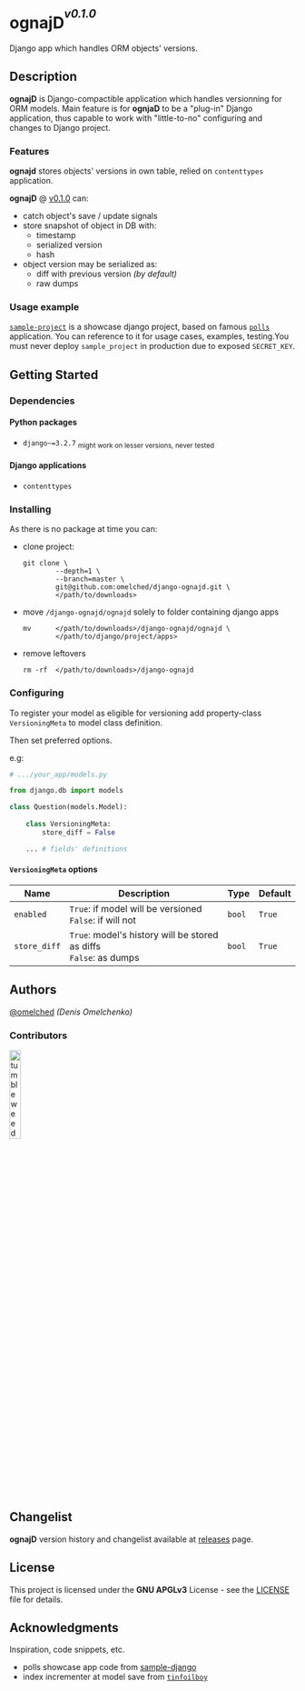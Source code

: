 
 

# ognajD<sup><sup>_v0.1.0_</sup></sup>

Django app which handles ORM objects' versions.

## Description

**ognajD** is Django-compactible application which handles versionning for ORM models.
Main feature is for **ognjaD** to be a "plug-in" Django application, thus capable to 
work with "little-to-no" configuring and changes to Django project.

### Features
**ognajd** stores objects' versions in own table, relied on `contenttypes` application.

**ognajD** @ [v0.1.0](https://github.com/omelched/django-ognajd/releases/tag/v0.1.0) can:

 - catch object's save / update signals
 - store snapshot of object in DB with:
   - timestamp
   - serialized version
   - hash
 - object version may be serialized as:
   - diff with previous version _(by default)_
   - raw dumps

### Usage example

[`sample-project`](sample_project) is a showcase django project, based on famous
[`polls`](https://docs.djangoproject.com/en/3.2/intro/tutorial01/#creating-the-polls-app) application.
You can reference to it for usage cases, examples, testing.You must never deploy `sample_project` in
production due to exposed `SECRET_KEY`.

## Getting Started

### Dependencies

#### Python packages

* `django~=3.2.7` <sub>might work on lesser versions, never tested</sub>

#### Django applications

* `contenttypes`

### Installing

As there is no package at time you can:

* clone project:
  ```shell
  git clone \
          --depth=1 \
          --branch=master \
          git@github.com:omelched/django-ognajd.git \
          </path/to/downloads>
  ```

* move `/django-ognajd/ognajd` solely to folder containing django apps
  ```shell
  mv      </path/to/downloads>/django-ognajd/ognajd \
          </path/to/django/project/apps>
  ```
  
* remove leftovers
  ```shell
  rm -rf  </path/to/downloads>/django-ognajd
  ```

### Configuring

To register your model as eligible for versioning add property-class `VersioningMeta` to model class definition.

Then set preferred options.

e.g:

```python
# .../your_app/models.py

from django.db import models

class Question(models.Model):
    
    class VersioningMeta:
        store_diff = False

    ... # fields' definitions
```

#### `VersioningMeta` options

| Name          | Description                                                             | Type    | Default |
|---------------|-------------------------------------------------------------------------|---------|---------|
| `enabled`     | `True`: if model will be versioned <br> `False`: if will not            | `bool`  | `True`  |
| `store_diff`  | `True`: model's history will be stored as diffs <br> `False`: as dumps  | `bool`  | `True`  |

## Authors

[@omelched](https://github.com/omelched) _(Denis Omelchenko)_

### Contributors

<img width=20% src="https://64.media.tumblr.com/7b59c6105c40d611aafac4539500fee1/tumblr_njiv6sUfgO1tvqkkro1_640.gifv" title="tumbleweed"/>

## Changelist

**ognajD** version history and changelist available at [releases](https://github.com/omelched/django-ognajd/releases) page.

## License

This project is licensed under the **GNU APGLv3** License - see the [LICENSE](LICENSE) file for details.

## Acknowledgments

Inspiration, code snippets, etc.
* polls showcase app code from [sample-django](https://github.com/digitalocean/sample-django)
* index incrementer at model save from [`tinfoilboy`](https://stackoverflow.com/a/41230517)
